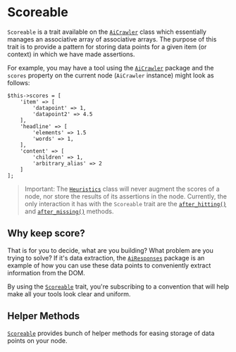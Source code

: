 # Scoreable

`Scoreable` is a trait available on the [`AiCrawler`](README.md) class which essentially manages an associative array of associative arrays. The purpose of this trait is to provide a pattern for storing data points for a given item (or context) in which we have made assertions.

For example, you may have a tool using the [`AiCrawler`](https://github.com/danrichards/aicrawler) package and the `scores` property on the current node (`AiCrawler` instance) might look as follows:
```
$this->scores = [
    'item' => [
        'datapoint' => 1,
        'datapoint2' => 4.5
    ],
    'headline' => [
        'elements' => 1.5
        'words' => 1,
    ],
    'content' => [
        'children' => 1,
        'arbitrary_alias' => 2
    ]
];
```

>Important: The [`Heuristics`](Heuristics/README.md) class will never augment the scores of a node, nor store the results of its assertions in the node. Currently, the only interaction it has with the `Scoreable` trait are the [`after_hitting()`](Heuristics/after_hitting.md) and [`after_missing()`](Heuristics/after_missing.md) methods.

## Why keep score?

That is for you to decide, what are you building? What problem are you trying to solve? If it's data extraction, the [`AiResponses`](../AiResponses/README.md) package is an example of how you can use these data points to conveniently extract information from the DOM.

By using the [`Scoreable`](https://github.com/danrichards/aicrawler/blob/master/src/Dan/AiCrawler/Scoreable.php) trait, you're subscribing to a convention that will help make all your tools look clear and uniform.

## Helper Methods

[`Scoreable`](https://github.com/danrichards/aicrawler/blob/master/src/Dan/AiCrawler/Scoreable.php) provides bunch of helper methods for easing storage of data points on your node. 